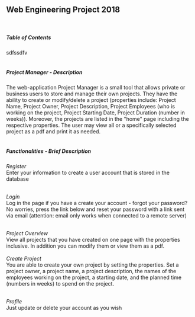## Web Engineering Project 2018
<br>

##### Table of Contents
sdfssdfv
<br>
<br>

##### Project Manager - Description
The web-application Project Manager is a small tool that allows private or business users to
store and manage their own projects. They have the ability to create or modify/delete a project 
(properties include: Project Name, Project Owner, Project Description, Project Employees (who is
working on the project, Project Starting Date, Project Duration (number in weeks)). Moreover, the
projects are listed in the "home" page including the respective properties. The user may view all
or a specifically selected project as a pdf and print it as needed.
<br>
<br>

##### Functionalities - Brief Description
_Register_
<br>
Enter your information to create a user account that is stored in the database
<br>
<br>

_Login_
<br>
Log in the page if you have a create your account - forgot your password? No worries, press the link
below and reset your password with a link sent via email (attention: email only works when connected
to a remote server)
<br>
<br>

_Project Overview_
<br>
View all projects that you have created on one page with the properties inclusive. In addition
you can modify them or view them as a pdf.
<br>
<br>
_Create Project_
<br>
You are able to create your own project by setting the properties. Set a project owner, a project
name, a project description, the names of the employees working on the project, a starting date, and
the planned time (numbers in weeks) to spend on the project.
<br>
<br>

_Profile_
<br>
Just update or delete your account as you wish
